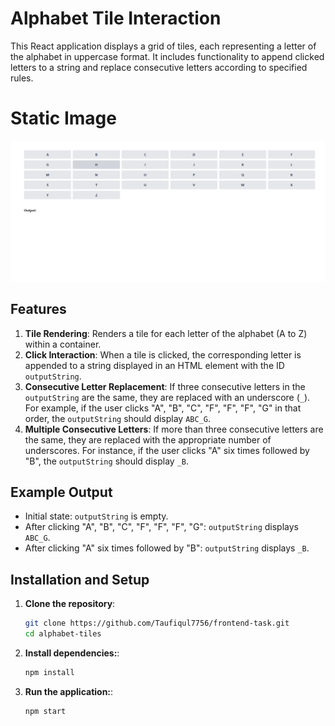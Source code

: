 # Alphabet Tile Interaction

This React application displays a grid of tiles, each representing a letter of the alphabet in uppercase format. It includes functionality to append clicked letters to a string and replace consecutive letters according to specified rules.

# Static Image

![Task Image](./public/images/task-2.png)

## Features

1. **Tile Rendering**: Renders a tile for each letter of the alphabet (A to Z) within a container.
2. **Click Interaction**: When a tile is clicked, the corresponding letter is appended to a string displayed in an HTML element with the ID `outputString`.
3. **Consecutive Letter Replacement**: If three consecutive letters in the `outputString` are the same, they are replaced with an underscore (`_`). For example, if the user clicks "A", "B", "C", "F", "F", "F", "G" in that order, the `outputString` should display `ABC_G`.
4. **Multiple Consecutive Letters**: If more than three consecutive letters are the same, they are replaced with the appropriate number of underscores. For instance, if the user clicks "A" six times followed by "B", the `outputString` should display `_B`.

## Example Output

- Initial state: `outputString` is empty.
- After clicking "A", "B", "C", "F", "F", "F", "G": `outputString` displays `ABC_G`.
- After clicking "A" six times followed by "B": `outputString` displays `_B`.

## Installation and Setup

1. **Clone the repository**:
   ```sh
   git clone https://github.com/Taufiqul7756/frontend-task.git
   cd alphabet-tiles
   ```
2. **Install dependencies:**:
   ```sh
   npm install
   ```
3. **Run the application:**:
   ```sh
   npm start
   ```
